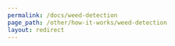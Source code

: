 ```yaml
---
permalink: /docs/weed-detection
page_path: /other/how-it-works/weed-detection
layout: redirect
---
```

